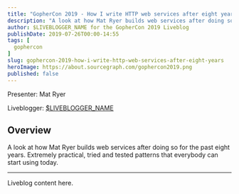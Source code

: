 ```yaml
---
title: "GopherCon 2019 - How I write HTTP web services after eight years"
description: "A look at how Mat Ryer builds web services after doing so for the past eight years. Extremely practical, tried and tested patterns that everybody can start using today."
author: $LIVEBLOGGER_NAME for the GopherCon 2019 Liveblog
publishDate: 2019-07-26T00:00-14:55
tags: [
  gophercon
]
slug: gophercon-2019-how-i-write-http-web-services-after-eight-years
heroImage: https://about.sourcegraph.com/gophercon2019.png
published: false
---
```


Presenter: Mat Ryer

Liveblogger: [\$LIVEBLOGGER_NAME]($LIVEBLOGGER_URL)

## Overview

A look at how Mat Ryer builds web services after doing so for the past eight years. Extremely practical, tried and tested patterns that everybody can start using today.

---

Liveblog content here.

